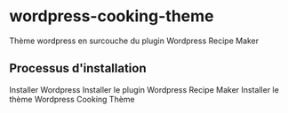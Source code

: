 # wordpress-cooking-theme
Thème wordpress en surcouche du plugin Wordpress Recipe Maker

## Processus d'installation
Installer Wordpress
Installer le plugin Wordpress Recipe Maker
Installer le thème Wordpress Cooking Thème
